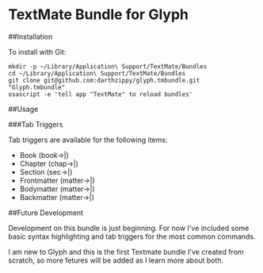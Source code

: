 # TextMate Bundle for Glyph


##Installation

To install with Git:

    mkdir -p ~/Library/Application\ Support/TextMate/Bundles
    cd ~/Library/Application\ Support/TextMate/Bundles
    git clone git@github.com:darthzippy/glyph.tmbundle.git "Glyph.tmbundle"
    osascript -e 'tell app "TextMate" to reload bundles'

##Usage

###Tab Triggers

Tab triggers are available for the following items:

*	Book (book→|)
*	Chapter (chap→|)
*	Section (sec→|)
*	Frontmatter (matter→|)
*	Bodymatter (matter→|)
*	Backmatter (matter→|)

##Future Development

Development on this bundle is just beginning. For now I've included some basic syntax highlighting and tab triggers for the most common commands.

I am new to Glyph and this is the first Textmate bundle I've created from scratch, so more fetures will be added as I learn more about both.